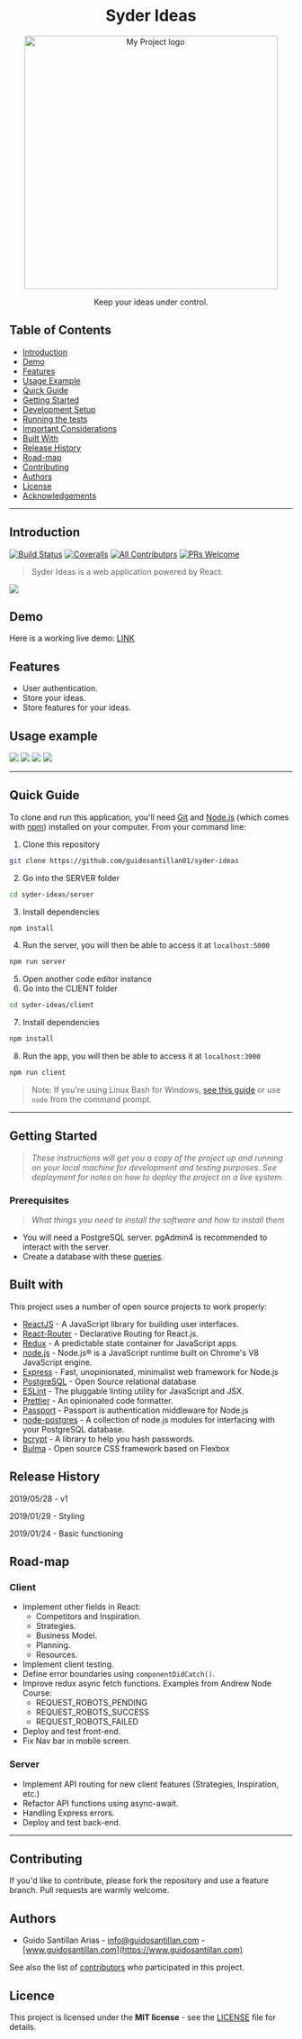 <h1 align="center">Syder Ideas</h1>
<p align="center">
  <a href="https://github.com/guidosantillan01/syder-ideas">
    <img alt="My Project logo" title="My Project logo" src="./docs/dashboard.jpg" width="450">
  </a>
</p>

<p align="center">
  Keep your ideas under control.
</p>

## Table of Contents
* [Introduction](#introduction)
* [Demo](#demo)
* [Features](#features)
* [Usage Example](#usage-example)
* [Quick Guide](#quick-guide)
* [Getting Started](#getting-started)
* [Development Setup](#development-setup)
* [Running the tests](#running-the-tests)
* [Important Considerations](#important-considerations)
* [Built With](#built-with)
* [Release History](#release-history)
* [Road-map](#road-map)
* [Contributing](#contributing)
* [Authors](#authors)
* [License](#license)
* [Acknowledgements](#acknowledgements)

---

## Introduction

[![Build Status](https://img.shields.io/travis/gitpoint/git-point.svg?style=flat-square)](https://travis-ci.org/gitpoint/git-point)
[![Coveralls](https://img.shields.io/coveralls/github/gitpoint/git-point.svg?style=flat-square)](https://coveralls.io/github/gitpoint/git-point)
[![All Contributors](https://img.shields.io/badge/all_contributors-73-orange.svg?style=flat-square)](./CONTRIBUTORS.md)
[![PRs Welcome](https://img.shields.io/badge/PRs-welcome-brightgreen.svg?style=flat-square)](http://makeapullrequest.com)

>Syder Ideas is a web application powered by React.
<!-- *One to two paragraph statement about your product and what it does. A brief description of your project, what it is used for and how does life get awesome when someone starts to use it. Example: Dillinger is a cloud-enabled, mobile-ready, offline-storage, AngularJS powered HTML5 Markdown editor.* -->



![](./docs/dashboard_empty.jpg)



## Demo
Here is a working live demo: [LINK](LINK)



## Features
<!-- *What's all the bells and whistles this project can perform? What's the main functionality* -->
* User authentication.
* Store your ideas.
* Store features for your ideas.


## Usage example

<!-- > *A few motivating and useful examples of how your product can be used. Spice this up with code blocks and potentially more screenshots.* *For more examples and usage, please refer to the [Wiki][wiki].* -->


![](./docs/signup.jpg)
![](./docs/edit.jpg)
![](./docs/main.jpg)
![](./docs/features.jpg)


---

## Quick Guide

To clone and run this application, you'll need [Git](https://git-scm.com) and [Node.js](https://nodejs.org/en/download/) (which comes with [npm](http://npmjs.com)) installed on your computer. From your command line:
1. Clone this repository
```sh
git clone https://github.com/guidosantillan01/syder-ideas
```
2. Go into the SERVER folder
```sh
cd syder-ideas/server
```
3. Install dependencies
```sh
npm install
```
4. Run the server, you will then be able to access it at `localhost:5000`
```sh
npm run server
```
5. Open another code editor instance
6. Go into the CLIENT folder
```sh
cd syder-ideas/client
```
7. Install dependencies
```sh
npm install
```
8. Run the app, you will then be able to access it at `localhost:3000`
```sh
npm run client
```

> Note: If you're using Linux Bash for Windows, [see this guide](https://www.howtogeek.com/261575/how-to-run-graphical-linux-desktop-applications-from-windows-10s-bash-shell/) or use `node` from the command prompt.


---

## Getting Started
> *These instructions will get you a copy of the project up and running on your local machine for development and testing purposes. See deployment for notes on how to deploy the project on a live system.*

### Prerequisites
> *What things you need to install the software and how to install them*

* You will need a PostgreSQL server. pgAdmin4 is recommended to interact with the server.
* Create a database with these [queries](./docs/postgresql_queries.sql).


<!-- ### Initial Configuration
> *Some projects require initial configuration (e.g. access tokens or keys, npm i). This is the section where you would document those requirements.*


### Installation

*This project* requires [Node.js](https://nodejs.org/) v4+ to run.

> *Install the dependencies and devDependencies and start the server.*

```sh
$ cd dillinger
$ npm install -d
$ node app
```

> *For production environments...*

```sh
$ npm install --production
$ NODE_ENV=production node app
```



## Development setup
>*Here's a brief intro about what a developer must do in order to start developing
the project further:*

Clone this repo to your desktop and run `npm install` to install all the dependencies.


```sh
git clone https://github.com/your/awesome-project.git
cd awesome-project/
packagemanager install
```

And state what happens step-by-step.

### Building

If your project needs some additional steps for the developer to build the
project after some code changes, state them here:

```shell
./configure
make
make install
```

Here again you should state what actually happens when the code above gets
executed.

### Deploying / Publishing

In case there's some step you have to take that publishes this project to a
server, this is the right time to state it.

```shell
packagemanager deploy awesome-project -s server.com -u username -p password
```

And again you'd need to tell what the previous code actually does.




## Running the tests
Explain how to run the automated tests for this system

### Break down into end to end tests

*Explain what these tests test and why*

```
Give an example
```

### And coding style tests

*Explain what these tests test and why*

```
Give an example
```

---


## Important Considerations
* abc
* abc
* abc -->



## Built with
This project uses a number of open source projects to work properly:

* [ReactJS](https://reactjs.org/) - A JavaScript library for building user interfaces.
* [React-Router](https://reacttraining.com/react-router/web/guides/quick-start) - Declarative Routing for React.js.
* [Redux](https://redux.js.org/) - A predictable state container for JavaScript apps.
* [node.js](https://nodejs.org/en/) - Node.js® is a JavaScript runtime built on Chrome's V8 JavaScript engine.
* [Express](https://expressjs.com/) - Fast, unopinionated, minimalist web framework for Node.js
* [PostgreSQL](https://www.postgresql.org/) - Open Source relational database
* [ESLint](https://eslint.org/) - The pluggable linting utility for JavaScript and JSX.
* [Prettier](https://prettier.io/) - An opinionated code formatter.
* [Passport](http://www.passportjs.org/) - Passport is authentication middleware for Node.js
* [node-postgres](https://node-postgres.com/) - A collection of node.js modules for interfacing with your PostgreSQL database.
* [bcrypt](https://www.npmjs.com/package/bcrypt) - A library to help you hash passwords.
* [Bulma](https://bulma.io/) - Open source CSS framework based on Flexbox 


## Release History
2019/05/28 - v1

2019/01/29 - Styling

2019/01/24 - Basic functioning



## Road-map

### Client
* Implement other fields in React: 
  * Competitors and Inspiration.
  * Strategies.
  * Business Model.
  * Planning.
  * Resources.
* Implement client testing.
* Define error boundaries using `componentDidCatch()`.
* Improve redux async fetch functions. Examples from Andrew Node Course:
  * REQUEST_ROBOTS_PENDING
  * REQUEST_ROBOTS_SUCCESS
  * REQUEST_ROBOTS_FAILED
* Deploy and test front-end.
* Fix Nav bar in mobile screen.


### Server
* Implement API routing for new client features (Strategies, Inspiration, etc.)
* Refactor API functions using async-await.
* Handling Express errors.
* Deploy and test back-end.

---

## Contributing
If you'd like to contribute, please fork the repository and use a feature branch. Pull requests are warmly welcome.




## Authors
* Guido Santillan Arias - [info@guidosantillan.com](mailto:info@guidosantillan.com) - [www.guidosantillan.com](https://www.guidosantillan.com)

See also the list of [contributors](https://github.com/your/project/contributors) who participated in this project.




## Licence
This project is licensed under the **MIT license** - see the [LICENSE](./LICENSE.txt) file for details.
